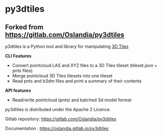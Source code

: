 # py3dtiles
## Forked from https://gitlab.com/Oslandia/py3dtiles

p3dtiles is a Python tool and library for manipulating [3D Tiles](https://github.com/AnalyticalGraphicsInc/3d-tiles)

**CLI Features**

* Convert pointcloud LAS and XYZ files to a 3D Tiles tileset (tileset.json + pnts files)
* Merge pointcloud 3D Tiles tilesets into one tileset
* Read pnts and b3dm files and print a summary of their contents

**API features**

* Read/write pointcloud (pnts) and batched 3d model format

py3dtiles is distributed under the Apache 2 Licence.

Gitlab repository: https://gitlab.com/Oslandia/py3dtiles

Documentation : https://oslandia.gitlab.io/py3dtiles

